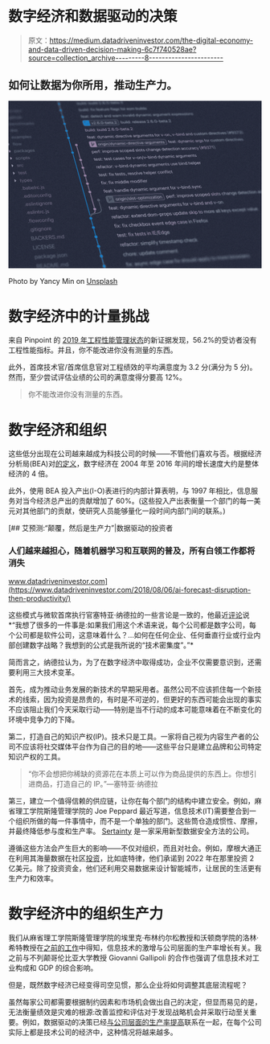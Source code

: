 # 数字经济和数据驱动的决策

> 原文：<https://medium.datadriveninvestor.com/the-digital-economy-and-data-driven-decision-making-6c7f740528ae?source=collection_archive---------8----------------------->

## 如何让数据为你所用，推动生产力。

![](img/5a3449197b3d3d4608b7126d53fed4a1.png)

Photo by Yancy Min on [Unsplash](https://unsplash.com/)

# 数字经济中的计量挑战

来自 Pinpoint 的 [2019 年工程性能管理状态](https://info.pinpoint.com/hubfs/Gated%20Content/2019EPMReport.pdf?utm_campaign=Engineering%20Performance%20Survey%202019&utm_source=hs_email&utm_medium=email&utm_content=79286416&_hsenc=p2ANqtz-8m5VxAQxnFv4oOruanpu61Qkigh9yzYClKa43azyS22BvAOAgcp8FkM3jtJGHwMDMoPuz8ESzZV89zylnyl1uYtVXDCqqejurlv39m-lAbiClvuoE&_hsmi=79286416)的新证据发现，56.2%的受访者没有工程性能指标。并且，你不能改进你没有测量的东西。

此外，首席技术官/首席信息官对工程绩效的平均满意度为 3.2 分(满分为 5 分)。然而，至少尝试评估业绩的公司的满意度得分要高 12%。

> 你不能改进你没有测量的东西。

# 数字经济和组织

这些低分出现在公司越来越成为科技公司的时候——不管他们喜欢与否。根据经济分析局(BEA)对[的定义](https://www.bea.gov/research/papers/2018/defining-and-measuring-digital-economy)，数字经济在 2004 年至 2016 年间的增长速度大约是整体经济的 4 倍。

此外，使用 BEA 投入产出(I-O)表进行的内部计算表明，与 1997 年相比，信息服务对当今经济总产出的贡献增加了 60%。(这些投入产出表衡量一个部门的每一美元对其他部门的贡献，使研究人员能够量化一段时间内部门间的联系。)

[](https://www.datadriveninvestor.com/2018/08/06/ai-forecast-disruption-then-productivity/) [## 艾预测:“颠覆，然后是生产力”|数据驱动的投资者

### 人们越来越担心，随着机器学习和互联网的普及，所有白领工作都将消失

www.datadriveninvestor.com](https://www.datadriveninvestor.com/2018/08/06/ai-forecast-disruption-then-productivity/) 

这些模式与微软首席执行官塞特亚·纳德拉的一些言论是一致的，他最近[评论](https://www.cnn.com/2019/11/10/tech/microsoft-satya-nadella-tech-transformation/index.html)说*“我想了很多的一件事是:如果我们用这个术语来说，每个公司都是数字公司，每个公司都是软件公司，这意味着什么？…如何在任何企业、任何垂直行业或行业内部创建数字战略？我想到的公式是我所说的“技术密集度”。”*

简而言之，纳德拉认为，为了在数字经济中取得成功，企业不仅需要意识到，还需要利用三大技术变革。

首先，成为推动业务发展的新技术的早期采用者。虽然公司不应该抓住每一个新技术的线索，因为投资是昂贵的，有时是不可逆的，但更好的东西可能会出现的事实不应该阻止我们今天采取行动——特别是当不行动的成本可能意味着在不断变化的环境中竞争力的下降。

第二，打造自己的知识产权(IP)。技术只是工具。一家将自己视为内容生产者的公司不应该将社交媒体平台作为自己的目的地——这些平台只是建立品牌和公司特定知识产权的工具。

> “你不会想把你稀缺的资源花在本质上可以作为商品提供的东西上。你想引进商品，打造自己的 IP。”—塞特亚·纳德拉

第三，建立一个值得信赖的供应链，让你在每个部门的结构中建立安全。例如，麻省理工学院斯隆管理学院的 Joe Peppard 最近写道，信息技术(IT)需要整合到一个组织所做的每一件事情中，而不是一个单独的部门。这些筒仓造成惯性、摩擦，并最终降低参与度和生产率。 [Sertainty](https://www.sertainty.com/) 是一家采用新型数据安全方法的公司。

遵循这些方法会产生巨大的影响——不仅对组织，而且对社会。例如，摩根大通正在利用其海量数据在社区[投资](https://www.cbsnews.com/news/jamie-dimon-jp-morgan-chase-ceo-makes-data-focused-investment-in-detroit-60-minutes-2019-11-10/)，比如底特律，他们承诺到 2022 年在那里投资 2 亿美元。除了投资资金，他们还利用交易数据来设计智能城市，让居民的生活更有生产力和效率。

# 数字经济中的组织生产力

我们从麻省理工学院斯隆管理学院的埃里克·布林约尔松教授和沃顿商学院的洛林·希特教授在[之前的工作](https://www.mitpressjournals.org/doi/pdf/10.1162/003465303772815736)中得知，信息技术的激增与公司层面的生产率增长有关。我之前与不列颠哥伦比亚大学教授 Giovanni Gallipoli 的合作也强调了信息技术对工业构成和 GDP 的综合影响。

但是，既然数字经济已经变得司空见惯，那么企业将如何调整其底层流程呢？

虽然每家公司都需要根据制约因素和市场机会做出自己的决定，但显而易见的是，无法衡量绩效是灾难的根源:改善监控和评估对于发现战略机会并采取行动至关重要。例如，数据驱动的决策已经[与公司层面的生产率提高](https://ideas.repec.org/p/cen/wpaper/16-06.html)联系在一起，在每个公司实际上都是技术公司的经济中，这种情况将越来越多。